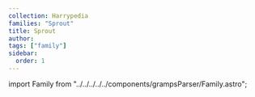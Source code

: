 ```yaml
---
collection: Harrypedia
families: "Sprout"
title: Sprout
author: 
tags: ["family"]
sidebar:
  order: 1
---
```

import Family from "../../../../../components/grampsParser/Family.astro";

<Family surn={frontmatter.surn} />

